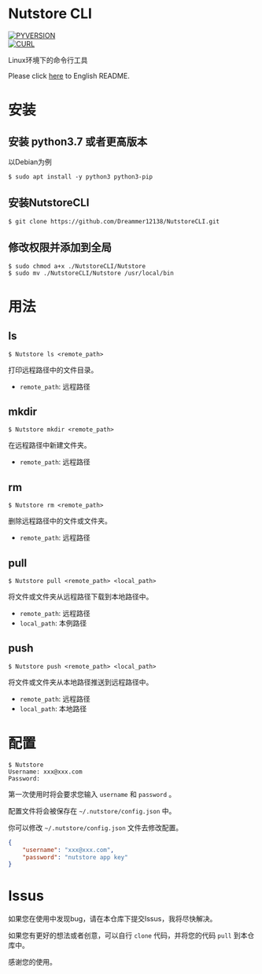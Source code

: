<h1>Nutstore CLI</h1>

[![PYVERSION](https://img.shields.io/badge/Python-3.7.3-blue)](https://www.python.org)  
[![CURL](https://img.shields.io/badge/cURL-green)](http://curl.haxx.se)

Linux环境下的命令行工具

Please click [here](./) to English README.

# 安装

<h2>安装 python3.7 或者更高版本</h2>

以Debian为例

```shell
$ sudo apt install -y python3 python3-pip
```

<h2>安装NutstoreCLI</h2>

```shell
$ git clone https://github.com/Dreammer12138/NutstoreCLI.git
```

<h2>修改权限并添加到全局</h2>

```shell
$ sudo chmod a+x ./NutstoreCLI/Nutstore
$ sudo mv ./NutstoreCLI/Nutstore /usr/local/bin
```

# 用法

<h2>ls</h2>

```shell
$ Nutstore ls <remote_path>
```

打印远程路径中的文件目录。

- `remote_path`: 远程路径

<h2>mkdir</h2>

```shell
$ Nutstore mkdir <remote_path>
```

在远程路径中新建文件夹。

- `remote_path`: 远程路径

<h2>rm</h2>

```shell
$ Nutstore rm <remote_path>
```

删除远程路径中的文件或文件夹。

- `remote_path`: 远程路径

<h2>pull</h2>

```shell
$ Nutstore pull <remote_path> <local_path>
```

将文件或文件夹从远程路径下载到本地路径中。

- `remote_path`: 远程路径
- `local_path`: 本例路径

<h2>push</h2>

```shell
$ Nutstore push <remote_path> <local_path>
```

将文件或文件夹从本地路径推送到远程路径中。

- `remote_path`: 远程路径
- `local_path`: 本地路径

# 配置

```shell
$ Nutstore
Username: xxx@xxx.com
Password: 
```

第一次使用时将会要求您输入 `username` 和 `password` 。

配置文件将会被保存在 `~/.nutstore/config.json` 中。

你可以修改 `~/.nutstore/config.json` 文件去修改配置。

```json
{
    "username": "xxx@xxx.com",
    "password": "nutstore app key"
}
```

# Issus

如果您在使用中发现bug，请在本仓库下提交Issus，我将尽快解决。

如果您有更好的想法或者创意，可以自行 `clone` 代码，并将您的代码 `pull` 到本仓库中。

感谢您的使用。